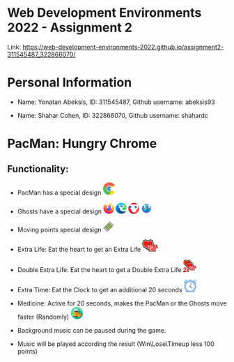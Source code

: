 # Web Development Environments 2022 - Assignment 2
Link: https://web-development-environments-2022.github.io/assignment2-311545487_322866070/

# Personal Information
* Name: Yonatan Abeksis, ID: 311545487, Github username: abeksis93

* Name: Shahar Cohen, ID: 322866070, Github username: shahardc

# PacMan: Hungry Chrome
## Functionality:

* PacMan has a special design ![alt text](https://github.com/Web-Development-Environments-2022/assignment2-311545487_322866070/blob/main/pics/chrome_pacman_1_r.png?raw=true)

* Ghosts have a special design ![alt text](https://github.com/Web-Development-Environments-2022/assignment2-311545487_322866070/blob/main/pics/ghost_firefox_1.png?raw=true) ![alt text](https://github.com/Web-Development-Environments-2022/assignment2-311545487_322866070/blob/main/pics/ghost_edge_1.png?raw=true) ![alt text](https://github.com/Web-Development-Environments-2022/assignment2-311545487_322866070/blob/main/pics/ghost_opera_1.png?raw=true) ![alt text](https://github.com/Web-Development-Environments-2022/assignment2-311545487_322866070/blob/main/pics/ghost_safari_1.png?raw=true)

* Moving points special design ![alt text](https://github.com/Web-Development-Environments-2022/assignment2-311545487_322866070/blob/main/pics/candy_ram_1.png?raw=true)

* Extra Life: Eat the heart to get an Extra Life ![alt text](https://github.com/Web-Development-Environments-2022/assignment2-311545487_322866070/blob/main/pics/extra_life.png?raw=true)

* Double Extra Life: Eat the heart to get a Double Extra Life ![alt text](https://github.com/Web-Development-Environments-2022/assignment2-311545487_322866070/blob/main/pics/double_extra_life.png?raw=true)

* Extra Time: Eat the Clock to get an additional 20 seconds ![alt text](https://github.com/Web-Development-Environments-2022/assignment2-311545487_322866070/blob/main/pics/clock.png?raw=true)

* Medicine: Active for 20 seconds, makes the PacMan or the Ghosts move faster (Randomly) ![alt text](https://github.com/Web-Development-Environments-2022/assignment2-311545487_322866070/blob/main/pics/medicine.png?raw=true)


* Background music can be paused during the game. 

* Music will be played according the result (Win\Lose\Timeup less 100 points)
